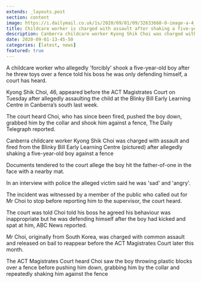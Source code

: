 ```yaml
---
extends: _layouts.post
section: content
image: https://i.dailymail.co.uk/1s/2020/09/01/09/32633668-0-image-a-4_1598947594980.jpg 
title: Childcare worker is charged with assault after shaking a five-year-old boy against a fence 
description: Canberra childcare worker Kyong Shik Choi was charged with assault and fired from the Blinky Bill Early Learning Centre after allegedly shaking a five-year-old boy against a fence. 
date: 2020-09-01-13-45-50 
categories: [latest, news] 
featured: true 
--- 
```

A childcare worker who allegedly 'forcibly' shook a five-year-old boy after he threw toys over a fence told his boss he was only defending himself, a court has heard. 

Kyong Shik Choi, 46, appeared before the ACT Magistrates Court on Tuesday after allegedly assaulting the child at the Blinky Bill Early Learning Centre in Canberra’s south last week.

The court heard Choi, who has since been fired, pushed the boy down, grabbed him by the collar and shook him against a fence, The Daily Telegraph reported. 

Canberra childcare worker Kyong Shik Choi was charged with assault and fired from the Blinky Bill Early Learning Centre (pictured) after allegedly shaking a five-year-old boy against a fence

Documents tendered to the court allege the boy hit the father-of-one in the face with a nearby mat. 

In an interview with police the alleged victim said he was 'sad' and 'angry'.

The incident was witnessed by a member of the public who called out for Mr Choi to stop before reporting him to the supervisor, the court heard. 

The court was told Choi told his boss he agreed his behaviour was inappropriate but he was defending himself after the boy had kicked and spat at him, ABC News reported.

Mr Choi, originally from South Korea, was charged with common assault and released on bail to reappear before the ACT Magistrates Court later this month. 

The ACT Magistrates Court heard Choi saw the boy throwing plastic blocks over a fence before pushing him down, grabbing him by the collar and repeatedly shaking him against the fence

